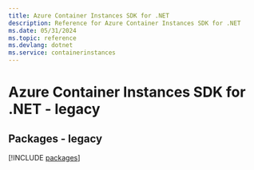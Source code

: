 ```yaml
---
title: Azure Container Instances SDK for .NET
description: Reference for Azure Container Instances SDK for .NET
ms.date: 05/31/2024
ms.topic: reference
ms.devlang: dotnet
ms.service: containerinstances
---
```

# Azure Container Instances SDK for .NET - legacy
## Packages - legacy
[!INCLUDE [packages](container-instances-index.md)]